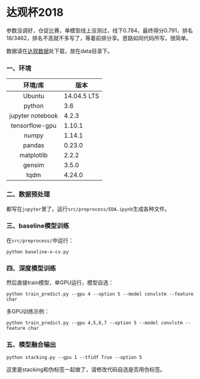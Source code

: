 # 达观杯2018

参数没调好，仓促比赛，单模型线上没测过，线下0.784，最终得分0.791，排名18/3462，排名不高就不多写了，等着前排分享。思路如同代码所写，很简单。

数据请在[达观数据](http://www.dcjingsai.com/common/cmpt/%E2%80%9C%E8%BE%BE%E8%A7%82%E6%9D%AF%E2%80%9D%E6%96%87%E6%9C%AC%E6%99%BA%E8%83%BD%E5%A4%84%E7%90%86%E6%8C%91%E6%88%98%E8%B5%9B_%E8%B5%9B%E4%BD%93%E4%B8%8E%E6%95%B0%E6%8D%AE.html)处下载，放在data目录下。

### 一、环境

|环境/库|版本|
|:---------:|----------|
|Ubuntu|14.04.5 LTS|
|python|3.6|
|jupyter notebook|4.2.3|
|tensorflow-gpu|1.10.1|
|numpy|1.14.1|
|pandas|0.23.0|
|matplotlib|2.2.2|
|gensim|3.5.0|
|tqdm|4.24.0|


### 二、数据预处理

都写在`jupyter`里了。运行`src/preprocess/EDA.ipynb`生成各种文件。

### 三、baseline模型训练

在`src/preprocess/`中运行：

```
python baseline-x-cv.py
```

### 四、深度模型训练

然后直接train模型，单GPU运行，模型自选：

```
python train_predict.py --gpu 4 --option 5 --model convlstm --feature char
```

多GPU训练示例：

```
python train_predict.py --gpu 4,5,6,7 --option 5 --model convlstm --feature char
```

### 五、模型融合输出

```
python stacking.py --gpu 1 --tfidf True --option 5
```

这里是stacking和伪标签一起做了，请修改代码自选是否用伪标签。



